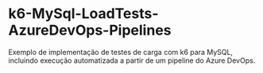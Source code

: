 # k6-MySql-LoadTests-AzureDevOps-Pipelines
Exemplo de implementação de testes de carga com k6 para MySQL, incluindo execução automatizada a partir de um pipeline do Azure DevOps.
